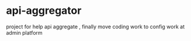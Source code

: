 # api-aggregator
project for help api aggregate , finally move coding work to config work at admin platform
